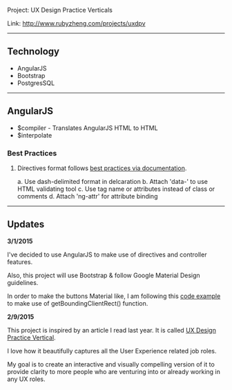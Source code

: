 Project: UX Design Practice Verticals

Link: http://www.rubyzheng.com/projects/uxdpv

---

## Technology

- AngularJS
- Bootstrap
- PostgresSQL

---

## AngularJS

- $compiler - Translates AngularJS HTML to HTML
- $interpolate

### Best Practices

1. Directives format follows [best practices via documentation](https://docs.angularjs.org/guide/directive). 

	a. Use dash-delimited format in delcaration
	b. Attach 'data-' to use HTML validating tool
	c. Use tag name or attributes instead of class or comments
	d. Attach 'ng-attr' for attribute binding





---

## Updates

**3/1/2015**

I've decided to use AngularJS to make use of directives and controller features. 

Also, this project will use Bootstrap & follow Google Material Design guidelines. 

In order to make the buttons Material like, I am following this [code example](http://codepen.io/ayamflow/pen/HarIg) to make use of getBoundingClientRect() function.


**2/9/2015**

This project is inspired by an article I read last year. It is called [UX Design Practice Vertical](http://www.uxmatters.com/mt/archives/2014/08/ux-design-practice-verticals.php). 

I love how it beautifully captures all the User Experience related job roles. 

My goal is to create an interactive and visually compelling version of it to provide clarity to more people who are venturing into or already working in any UX roles. 